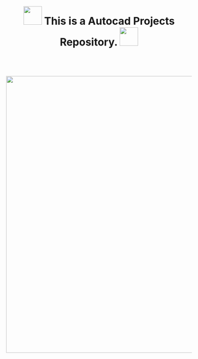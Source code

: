 <h1 align="center"><img width="50" src="https://i.pinimg.com/originals/9a/ad/9d/9aad9d130fc9bf7a5fd5bdbe1a70bed2.gif"> This is a Autocad Projects Repository. <img width="50" src="https://i.pinimg.com/originals/9a/ad/9d/9aad9d130fc9bf7a5fd5bdbe1a70bed2.gif"></h1><br>
<h1 align="center"><img width="750" src="https://i.pinimg.com/originals/fc/6a/12/fc6a120998ec5121adffd0e9ce7e6938.gif"></h1>

